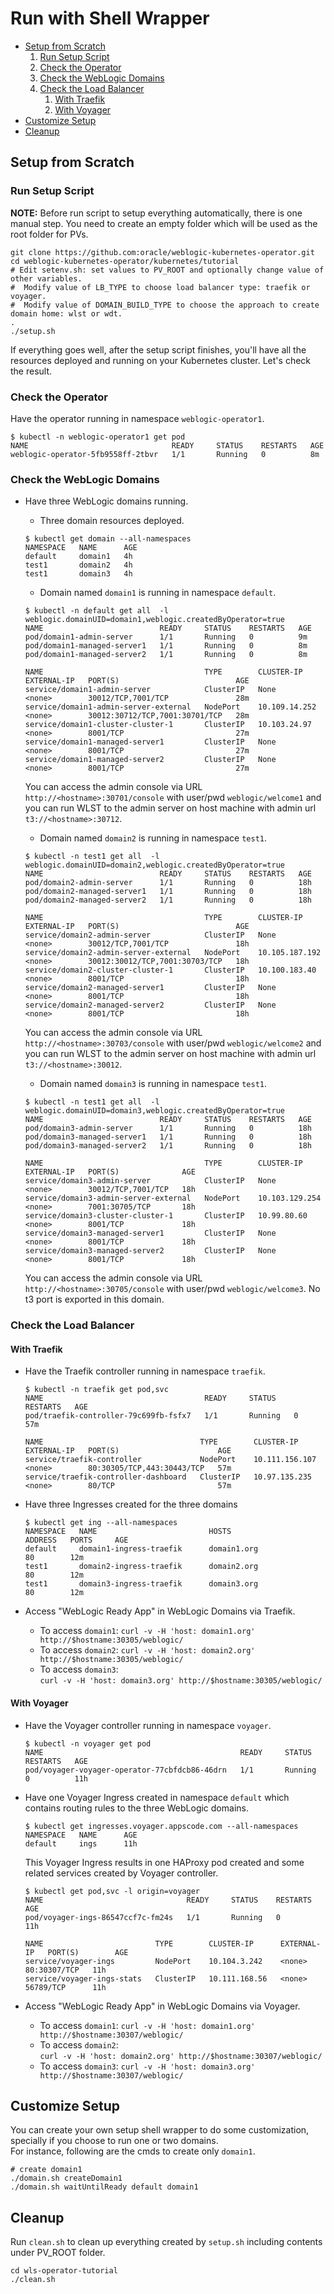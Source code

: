 # Run with Shell Wrapper

- [Setup from Scratch](#setup-from-scratch)
   1. [Run Setup Script](#run-setup-script)
   1. [Check the Operator](#check-the-operator)
   1. [Check the WebLogic Domains](#check-the-webLogic-domains)
   1. [Check the Load Balancer](#check-the-load-balancer)
      1. [With Traefik](#with-traefik)
      1. [With Voyager](#with-voyager)
- [Customize Setup](#customize-setup)
- [Cleanup](#cleanup)

## Setup from Scratch
### Run Setup Script
**NOTE:** Before run script to setup everything automatically, there is one manual step. You need to create an empty folder which will be used as the root folder for PVs. 

```
git clone https://github.com:oracle/weblogic-kubernetes-operator.git
cd weblogic-kubernetes-operator/kubernetes/tutorial
# Edit setenv.sh: set values to PV_ROOT and optionally change value of other variables.
#  Modify value of LB_TYPE to choose load balancer type: traefik or voyager.
#  Modify value of DOMAIN_BUILD_TYPE to choose the approach to create domain home: wlst or wdt.
.
./setup.sh
```

If everything goes well, after the setup script finishes, you'll have all the resources deployed and running on your Kubernetes cluster. Let's check the result.

### Check the Operator
Have the operator running in namespace `weblogic-operator1`.
  ```
  $ kubectl -n weblogic-operator1 get pod
  NAME                                READY     STATUS    RESTARTS   AGE
  weblogic-operator-5fb9558ff-2tbvr   1/1       Running   0          8m
  ```

### Check the WebLogic Domains
- Have three WebLogic domains running.
  - Three domain resources deployed.
  ```
  $ kubectl get domain --all-namespaces
  NAMESPACE   NAME      AGE
  default     domain1   4h
  test1       domain2   4h
  test1       domain3   4h
  ```
  
  - Domain named `domain1` is running in namespace `default`.
  ```
  $ kubectl -n default get all  -l weblogic.domainUID=domain1,weblogic.createdByOperator=true
  NAME                          READY     STATUS    RESTARTS   AGE
  pod/domain1-admin-server      1/1       Running   0          9m
  pod/domain1-managed-server1   1/1       Running   0          8m
  pod/domain1-managed-server2   1/1       Running   0          8m
  
  NAME                                    TYPE        CLUSTER-IP      EXTERNAL-IP   PORT(S)                          AGE
  service/domain1-admin-server            ClusterIP   None            <none>        30012/TCP,7001/TCP               28m
  service/domain1-admin-server-external   NodePort    10.109.14.252   <none>        30012:30712/TCP,7001:30701/TCP   28m
  service/domain1-cluster-cluster-1       ClusterIP   10.103.24.97    <none>        8001/TCP                         27m
  service/domain1-managed-server1         ClusterIP   None            <none>        8001/TCP                         27m
  service/domain1-managed-server2         ClusterIP   None            <none>        8001/TCP                         27m
  ```
  You can access the admin console via URL `http://<hostname>:30701/console` with user/pwd `weblogic/welcome1` and you can run WLST to the admin server on host machine with admin url `t3://<hostname>:30712`.
  
  - Domain named `domain2` is running in namespace `test1`.
  ```
  $ kubectl -n test1 get all  -l weblogic.domainUID=domain2,weblogic.createdByOperator=true
  NAME                          READY     STATUS    RESTARTS   AGE
  pod/domain2-admin-server      1/1       Running   0          18h
  pod/domain2-managed-server1   1/1       Running   0          18h
  pod/domain2-managed-server2   1/1       Running   0          18h

  NAME                                    TYPE        CLUSTER-IP       EXTERNAL-IP   PORT(S)                          AGE
  service/domain2-admin-server            ClusterIP   None             <none>        30012/TCP,7001/TCP               18h
  service/domain2-admin-server-external   NodePort    10.105.187.192   <none>        30012:30012/TCP,7001:30703/TCP   18h
  service/domain2-cluster-cluster-1       ClusterIP   10.100.183.40    <none>        8001/TCP                         18h
  service/domain2-managed-server1         ClusterIP   None             <none>        8001/TCP                         18h
  service/domain2-managed-server2         ClusterIP   None             <none>        8001/TCP                         18h
  ```
  You can access the admin console via URL `http://<hostname>:30703/console` with user/pwd `weblogic/welcome2` and you can run WLST to the admin server on host machine with admin url `t3://<hostname>:30012`.
  
  - Domain named `domain3` is running in namespace `test1`.
  ```
  $ kubectl -n test1 get all  -l weblogic.domainUID=domain3,weblogic.createdByOperator=true
  NAME                          READY     STATUS    RESTARTS   AGE
  pod/domain3-admin-server      1/1       Running   0          18h
  pod/domain3-managed-server1   1/1       Running   0          18h
  pod/domain3-managed-server2   1/1       Running   0          18h

  NAME                                    TYPE        CLUSTER-IP       EXTERNAL-IP   PORT(S)              AGE
  service/domain3-admin-server            ClusterIP   None             <none>        30012/TCP,7001/TCP   18h
  service/domain3-admin-server-external   NodePort    10.103.129.254   <none>        7001:30705/TCP       18h
  service/domain3-cluster-cluster-1       ClusterIP   10.99.80.60      <none>        8001/TCP             18h
  service/domain3-managed-server1         ClusterIP   None             <none>        8001/TCP             18h
  service/domain3-managed-server2         ClusterIP   None             <none>        8001/TCP             18h
  ```
  You can access the admin console via URL `http://<hostname>:30705/console` with user/pwd `weblogic/welcome3`. No t3 port is exported in this domain.
  
### Check the Load Balancer
#### With Traefik
- Have the Traefik controller running in namespace `traefik`.
  ```
  $ kubectl -n traefik get pod,svc
  NAME                                    READY     STATUS    RESTARTS   AGE
  pod/traefik-controller-79c699fb-fsfx7   1/1       Running   0          57m

  NAME                                   TYPE        CLUSTER-IP       EXTERNAL-IP   PORT(S)                      AGE
  service/traefik-controller             NodePort    10.111.156.107   <none>        80:30305/TCP,443:30443/TCP   57m
  service/traefik-controller-dashboard   ClusterIP   10.97.135.235    <none>        80/TCP                       57m
  ```
  
- Have three Ingresses created for the three domains
  ```
  $ kubectl get ing --all-namespaces
  NAMESPACE   NAME                         HOSTS                 ADDRESS   PORTS     AGE
  default     domain1-ingress-traefik      domain1.org                     80        12m
  test1       domain2-ingress-traefik      domain2.org                     80        12m
  test1       domain3-ingress-traefik      domain3.org                     80        12m
  ```
- Access "WebLogic Ready App" in WebLogic Domains via Traefik.
  - To access `domain1`: 
  `curl -v -H 'host: domain1.org' http://$hostname:30305/weblogic/`
  - To access `domain2`: 
  `curl -v -H 'host: domain2.org' http://$hostname:30305/weblogic/`
  - To access `domain3`:   
  `curl -v -H 'host: domain3.org' http://$hostname:30305/weblogic/`

#### With Voyager
- Have the Voyager controller running in namespace `voyager`.
  ```
  $ kubectl -n voyager get pod
  NAME                                            READY     STATUS    RESTARTS   AGE
  pod/voyager-voyager-operator-77cbfdcb86-46drn   1/1       Running   0          11h
  ```
  
- Have one Voyager Ingress created in namespace `default` which contains routing rules to the three WebLogic domains.
  ```
  $ kubectl get ingresses.voyager.appscode.com --all-namespaces
  NAMESPACE   NAME      AGE
  default     ings      11h
  ```
  This Voyager Ingress results in one HAProxy pod created and some related services created by Voyager controller.
  ```
  $ kubectl get pod,svc -l origin=voyager
  NAME                                READY     STATUS    RESTARTS   AGE
  pod/voyager-ings-86547ccf7c-fm24s   1/1       Running   0          11h

  NAME                         TYPE        CLUSTER-IP      EXTERNAL-IP   PORT(S)        AGE
  service/voyager-ings         NodePort    10.104.3.242    <none>        80:30307/TCP   11h
  service/voyager-ings-stats   ClusterIP   10.111.168.56   <none>        56789/TCP      11h
  ```
  
- Access "WebLogic Ready App" in WebLogic Domains via Voyager.
  - To access `domain1`:
  `curl -v -H 'host: domain1.org' http://$hostname:30307/weblogic/`
  - To access `domain2`:  
  `curl -v -H 'host: domain2.org' http://$hostname:30307/weblogic/`
  - To access `domain3`: 
  `curl -v -H 'host: domain3.org' http://$hostname:30307/weblogic/`

## Customize Setup
You can create your own setup shell wrapper to do some customization, specially if you choose to run one or two domains.  
For instance, following are the cmds to create only `domain1`.
```
# create domain1
./domain.sh createDomain1
./domain.sh waitUntilReady default domain1
```

## Cleanup
Run `clean.sh` to clean up everything created by `setup.sh` including contents under PV_ROOT folder.  
```
cd wls-operator-tutorial
./clean.sh
```

